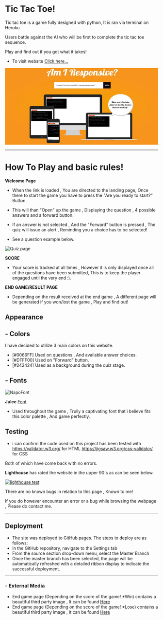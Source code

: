 # Tic Tac Toe!

Tic tac toe is a game fully designed with python, It is ran via terminal on Heroku.

Users battle against the AI who will be first to complete the tic tac toe sequence.

Play and find out if you got what it takes!

 - To visit website [Click here...](https://tic-tac-toe1221.herokuapp.com/)

[![am i responsive](images/py_responsive.JPG)](https://github.com/Karlox01/Second-project-for-Code-Institute-Javascript-/blob/main/assets/images/AmIResponsive.JPG)


***

# How To Play and basic rules!



 __Welcome Page__

 * When the link is loaded , You are directed to the landing page, Once there to start the game you have to press the "Are you ready to start?" Button.

 * This will than "Open" up the game , Displaying the question , 4 possible answers and a forward button.

 * If an answer is not selected , And the "Forward" button is pressed , The quiz will issue an alert , Reminding you a choice has to be selected!

 * See a question example below.

 ![Quiz page](assets/images/quizExample.JPG)



__SCORE__

* Your score is tracked at all times , However it is only displayed once all of the questions have been submitted, This is to keep the player engaged until the very end :).



__END GAME/RESULT PAGE__

*  Depending on the result received at the end game , A different page will be generated if you won/lost the game , Play and find out!


 ## Appearance


 ## - Colors

 I have decided to utilize 3 main colors on this website.

  * [#0066FF] Used on questions , And available answer choices.
  * [#DFFF00] Used on "Forward" button.
  * [#242424] Used as a background during the quiz stage.



 
## - Fonts

![NapoFont](assets/images/NapoleonFont.JPG)

__Julee__  [Font](https://fonts.google.com/specimen/Julee) 

* Used throughout the game , Trully a captivating font that i believe fits this color palette , And game perfectly.






## __Testing__


* i can confirm the code used on this project has been tested with 
 https://validator.w3.org/ for HTML
 https://jigsaw.w3.org/css-validator/ for CSS

 Both of which have come back with no errors.
 


__Lighthouse__ has rated the website in the upper 90's as can be seen below.

[![lighthouse test](assets/images/LightHouseScore.JPG)](https://github.com/Karlox01/My-first-project-repo/blob/Main/images/readmephotos/lighthouse_score.JPG)


There are no known bugs in relation to this page , Known to me!

If you do however encounter an error or a bug while browsing the webpage , Please do contact me.

***

## __Deployment__

- The site was deployed to GitHub pages. The steps to deploy are as follows:
- In the GitHub repository, navigate to the Settings tab 
- From the source section drop-down menu, select the Master Branch
- Once the master branch has been selected, the page will be automatically refreshed with a detailed ribbon display to indicate the successful deployment. 


*** 




### - External Media


- End game page (Depending on the score of the game! *Win) contains a beautiful third party image , It can be found [Here](https://www.history.com/topics/european-history/napoleon/)
- End game page (Depending on the score of the game! *Lose) contains a beautiful third party image , It can be found [Here](https://www.agefotostock.com/age/en/details-photo/prince-bagration-at-the-battle-of-borodino-averyanov-alexander-yuriyevich-1950-oil-on-canvas-modern-1995-private-collection-painting/FAI-16951/)